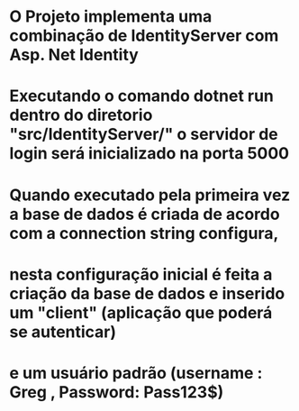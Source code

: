 # O Projeto implementa uma combinação de IdentityServer com Asp. Net Identity
# Executando o comando dotnet run dentro do diretorio "src/IdentityServer/" o servidor de login será inicializado na porta 5000
# Quando executado pela primeira vez a base de dados é criada de acordo com a connection string configura, 
# nesta configuração inicial é feita a criação da base de dados e inserido um "client" (aplicação que poderá se autenticar)  
# e um usuário padrão (username : Greg , Password: Pass123$) 

